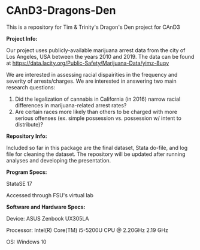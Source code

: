 # CAnD3-Dragons-Den
This is a repository for Tim &amp; Trinity's Dragon's Den project for CAnD3

<strong> Project Info: </strong>

Our project uses publicly-available marijuana arrest data from the city of Los Angeles, USA between the years 2010 and 2019. The data can be found at https://data.lacity.org/Public-Safety/Marijuana-Data/yimz-8uqv

We are interested in assessing racial dispairities in the frequency and severity of arrests/charges. We are interested in answering two main research questions:
1) Did the legalization of cannabis in California (in 2016) narrow racial differences in marijuana-related arrest rates?
2) Are certain races more likely than others to be charged with more serious offenses (ex. simple possession vs. possession w/ intent to distribute)?

<strong> Repository Info: </strong>

Included so far in this package are the final dataset, Stata do-file, and log file for cleaning the dataset. The repository will be updated after running analyses and developing the presentation.

<strong> Program Specs: </strong>

StataSE 17

Accessed through FSU's virtual lab

<strong> Software and Hardware Specs: </strong>

Device: ASUS Zenbook UX305LA

Processor: Intel(R) Core(TM) i5-5200U CPU @ 2.20GHz   2.19 GHz

OS: Windows 10

